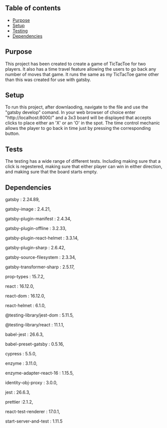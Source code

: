 ## Table of contents
* [Purpose](#Purpose)
* [Setup](#setup)
* [Testing](#tests)
* [Dependencies](#dependencies)

## Purpose
This project has been created to create a game of TicTacToe for two players.
It also has a time travel feature allowing the users to go back any number of moves that game.
It runs the same as my TicTacToe game other than this was created for use with gatsby.

## Setup
To run this project, after downlaoding, navigate to the file and use the "gatsby develop" comand.
In your web browser of choice enter "http://localhost:8000/" and a 3x3 board will be displayed that accepts clicks to place either an 'X' or an 'O' in the spot.
The time control mechanic allows the player to go back in time just by pressing the corresponding button.

## Tests
The testing has a wide range of different tests. Including making sure that a click is regestered, making sure that either player can win in either direction, and making sure that the board starts empty.

## Dependencies
gatsby : 2.24.89,

gatsby-image : 2.4.21,

gatsby-plugin-manifest : 2.4.34,

gatsby-plugin-offline : 3.2.33,

gatsby-plugin-react-helmet : 3.3.14,

gatsby-plugin-sharp : 2.6.42,

gatsby-source-filesystem : 2.3.34,

gatsby-transformer-sharp : 2.5.17,

prop-types : 15.7.2,

react : 16.12.0,

react-dom : 16.12.0,

react-helmet : 6.1.0,

@testing-library/jest-dom : 5.11.5,

@testing-library/react : 11.1.1,

babel-jest : 26.6.3,

babel-preset-gatsby : 0.5.16,

cypress : 5.5.0,

enzyme : 3.11.0,

enzyme-adapter-react-16 : 1.15.5,

identity-obj-proxy : 3.0.0,

jest : 26.6.3,

prettier :2.1.2,

react-test-renderer : 17.0.1,

start-server-and-test : 1.11.5
